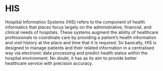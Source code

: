 # HIS
Hospital Information Systems (HIS) refers to the component of health informatics that places focus largely on the administrative, financial, and clinical needs of hospitals.  These systems augment the ability of healthcare professionals to coordinate care by providing a patient’s health information and visit history at the place and time that it is required. So basically, HIS is designed to manage patients and their related information in a centralised way via electronic data processing and predict health status within the hospital environment. No doubt, it has as its aim to provide better healthcare service with precision accuracy.

